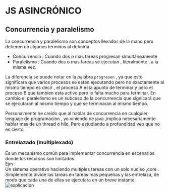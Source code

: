 # **JS ASINCRÓNICO**

## Concurrencia y paralelismo

La concurrencia y paralelismo son conceptos llevados de la mano pero defieren en algunos terminos al definirla

- Concurrencia : Cuando dos o mas tareas progresan simultáneamente
- Paralelismo : Cuando dos o mas tareas se ejecutan , literalmente , a la misma vez.

La diferencia se puede notar en la palabra `progresen` , ya que esto significara que varios procesos se estan ejecutando pero no exactamente al mismo tiempo es decir , el proceso A esta apunto de terminar y pero el proceso B que tambien esta activo pero le falta mucho para terminar.
En cambio el paralelismo es un subcaso de la concurrencia que signicará que se ejecutaran al mismo tiempo y que se terminaran al mismo tiempo.

Personalmente he creido que al hablar de concurrencia en cualquier lenguaje de programacion , yo viniendo de java ,implica necesariamente hablar mas de un thread o hilo. Pero estudiando a profundidad veo que no es cierto.

### Entrelazado (multiplexado)
Es un mecanismo común para implementar concurrencia en escenarios donde los recursos son limitados 
<br>Ejm :<br>
Un sistema operativo haciendo multiples tareas con un solo nucleo ,core . Simplemente divide las tareas en tareas mas pequeñas y las entrelaza, de modo que cada una de ellas se ejecutara en un breve instante.
![explicacion](https://static1.squarespace.com/static/56cdb491a3360cdd18de5e16/t/5a719d69f9619acaaa9943b6/1517395309058/concurrency_es.png?format=1000w)